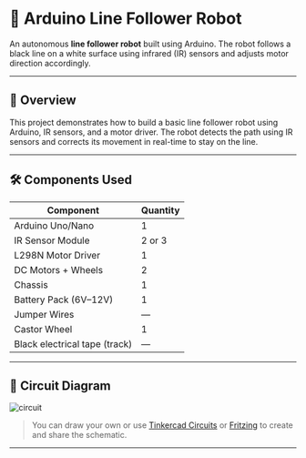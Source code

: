 # 🤖 Arduino Line Follower Robot

An autonomous **line follower robot** built using Arduino. The robot follows a black line on a white surface using infrared (IR) sensors and adjusts motor direction accordingly.

---

## 📌 Overview

This project demonstrates how to build a basic line follower robot using Arduino, IR sensors, and a motor driver. The robot detects the path using IR sensors and corrects its movement in real-time to stay on the line.

---

## 🛠️ Components Used

| Component               | Quantity |
|------------------------|----------|
| Arduino Uno/Nano       | 1        |
| IR Sensor Module       | 2 or 3   |
| L298N Motor Driver     | 1        |
| DC Motors + Wheels     | 2        |
| Chassis                | 1        |
| Battery Pack (6V–12V)  | 1        |
| Jumper Wires           | —        |
| Castor Wheel           | 1        |
| Black electrical tape (track) | —  |

---

## 🔌 Circuit Diagram

![circuit](images/circuit-diagram.png)

> You can draw your own or use [Tinkercad Circuits](https://www.tinkercad.com/circuits) or [Fritzing](http://fritzing.org/) to create and share the schematic.

---
